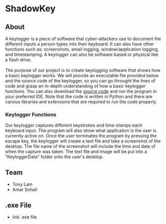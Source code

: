# ShadowKey
## About
A keylogger is a piece of software that cyber-attackers use to document the different inputs a person types into their keyboard. It can also have other functions such as: screenshots, email logging, window/application logging, and timestamping.
A keylogger can also be software based or physical like a flash drive. 
<br>
<br>
The purpose of our project is to create keylogging software that shows how a basic keylogger works. We will provide an executable file provided below and the source code of the keylogger, so you can go throught the lines of code and grasp an
in-depth understanding of how a basic keylogger functions. You can also download the [source code](Code/Keylogger_Source_Code) and run the program in your preferred IDE. Note that the code is written in Python and there are various libraries and extensions that are required to run the code 
properly.

### Keylogger Functions
Our keylogger captures different keystrokes and time-stamps each keyboard input. The program will also show what application is the user is currently active on. Once the user terminates the program by pressing the escape key, the keylogger will create a text file and take a screenshot of the desktop. The file name of the screenshot will include the time and date of when the capture was taken.
The text file and image will be put into a "KeyloggerData" folder onto the user's desktop. 

## Team
- Tony Lam
- Amar Sohail

## .exe File
* link .exe file


